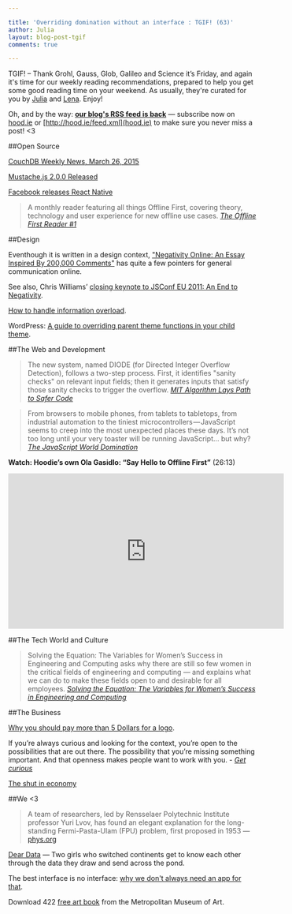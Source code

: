 ```yaml
---

title: 'Overriding domination without an interface : TGIF! (63)'
author: Julia
layout: blog-post-tgif
comments: true

---
```



TGIF! – Thank Grohl, Gauss, Glob, Galileo and Science it’s Friday, and again it's time for our weekly reading recommendations, prepared to help you get some good reading time on your weekend. As usually, they're curated for you by [Julia](http://twitter.com/juschm) and [Lena](http://twitter.com/lrnrd). Enjoy!

Oh, and by the way: <b>[our blog's RSS feed is back](http://hood.ie/feed.xml)</b> — subscribe now on [hood.ie](http://hood.ie) or [http://hood.ie/feed.xml](hood.ie) to make sure you never miss a post! <3


##Open Source

[CouchDB Weekly News, March 26, 2015](http://blog.couchdb.org/2015/03/26/couchdb-weekly-news-march-26-2015/)

[Mustache.js 2.0.0 Released](https://github.com/janl/mustache.js/releases/tag/v2.0.0)

[Facebook releases React Native](https://facebook.github.io/react-native/)

> A monthly reader featuring all things Offline First, covering theory, technology and user experience for new offline use cases. <cite>[The Offline First Reader #1](http://us4.campaign-archive2.com/?u=12d36bbe9418ed6a43127cd62&id=bc1133ac8c)</cite>

##Design

Eventhough it is written in a design context, ["Negativity Online: An Essay Inspired By 200,000 Comments"](http://www.designsponge.com/2015/03/negativityonline.html) has quite a few pointers for general communication online.

See also, Chris Williams’ [closing keynote to JSConf EU 2011: An End to Negativity](https://www.youtube.com/watch?v=17rkSdkc5TI).

[How to handle information overload](http://www.webdesignerdepot.com/2015/03/3-ways-to-survive-information-overload/).

WordPress: [A guide to overriding parent theme functions in your child theme](http://code.tutsplus.com/tutorials/a-guide-to-overriding-parent-theme-functions-in-your-child-theme--cms-22623).

##The Web and Development

> The new system, named DIODE (for Directed Integer Overflow Detection), follows a two-step process. First, it identifies "sanity checks" on relevant input fields; then it generates inputs that satisfy those sanity checks to trigger the overflow. <cite>[MIT Algorithm Lays Path to Safer Code](http://campustechnology.com/articles/2015/03/25/mit-algorithm-lays-path-to-safer-code.aspx)</cite>

> From browsers to mobile phones, from tablets to tabletops, from industrial automation to the tiniest microcontrollers — JavaScript seems to creep into the most unexpected places these days. It’s not too long until your very toaster will be running JavaScript… but why? <cite>[The JavaScript World Domination](https://medium.com/@slsoftworks/javascript-world-domination-af9ca2ee5070)</cite>

**Watch: Hoodie’s own Ola Gasidlo: “Say Hello to Offline First”** (26:13)

<iframe width="560" height="315" src="https://www.youtube.com/embed/ZsMS_sviJs0" frameborder="0" allowfullscreen></iframe>

##The Tech World and Culture

> Solving the Equation: The Variables for Women’s Success in Engineering and Computing asks why there are still so few women in the critical fields of engineering and computing — and explains what we can do to make these fields open to and desirable for all employees. <cite>[Solving the Equation: The Variables for Women’s Success in Engineering and Computing](http://www.aauw.org/research/solving-the-equation/)</cite>

##The Business

[Why you should pay more than 5 Dollars for a logo](
http://www.aiga.org/why-you-should-pay-more-than-5-dollars-for-logos/).

>
If you’re always curious and looking for the context, you’re open to the possibilities that are out there. The possibility that you’re missing something important. And that openness makes people want to work with you. -
<cite>[Get curious](http://whilefalse.blogspot.de/2015/03/get-curious.html)</cite>

[The shut in economy](https://medium.com/matter/the-shut-in-economy-ec3ec1294816)

##We <3

> A team of researchers, led by Rensselaer Polytechnic Institute professor Yuri Lvov, has found an elegant explanation for the long-standing Fermi-Pasta-Ulam (FPU) problem, first proposed in 1953 — [phys.org](http://phys.org/news/2015-03-mathematicians-year-old-problem.html)

[Dear Data](http://www.dear-data.com/) — Two girls who switched continents get to know each other through the data they draw and send across the pond.

The best interface is no interface: [why we don't always need an app for that](https://www.theverge.com/2015/3/17/8103593/golden-krishna-best-interface-is-no-interface-excerpt).

Download 422 [free art book](http://www.openculture.com/2015/03/download-422-free-art-books-from-the-metropolitan-museum-of-art.html) from the Metropolitan Museum of Art.
